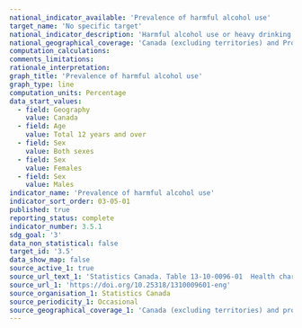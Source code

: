 ```yaml
---
national_indicator_available: 'Prevalence of harmful alcohol use'
target_name: 'No specific target'
national_indicator_description: 'Harmful alcohol use or heavy drinking refers to males who reported having 5 or more drinks, or women who reported having 4 or more drinks, on one occasion, at least once a month in the past year.'
national_geographical_coverage: 'Canada (excluding territories) and Provinces' 
computation_calculations:
comments_limitations:
rationale_interpretation:
graph_title: 'Prevalence of harmful alcohol use'
graph_type: line
computation_units: Percentage
data_start_values:
  - field: Geography
    value: Canada
  - field: Age
    value: Total 12 years and over
  - field: Sex
    value: Both sexes
  - field: Sex
    value: Females
  - field: Sex
    value: Males
indicator_name: 'Prevalence of harmful alcohol use'
indicator_sort_order: 03-05-01
published: true
reporting_status: complete
indicator_number: 3.5.1
sdg_goal: '3'
data_non_statistical: false
target_id: '3.5'
data_show_map: false
source_active_1: true
source_url_text_1: 'Statistics Canada. Table 13-10-0096-01  Health characteristics, annual estimates'
source_url_1: 'https://doi.org/10.25318/1310009601-eng'
source_organisation_1: Statistics Canada
source_periodicity_1: Occasional
source_geographical_coverage_1: 'Canada (excluding territories) and provinces'
---
```

